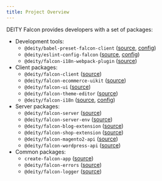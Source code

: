 ```yaml
---
title: Project Overview
---
```


DEITY Falcon provides developers with a set of packages:

- Development tools:
  - `@deity/babel-preset-falcon-client` ([source](https://github.com/deity-io/falcon/tree/master/packages/falcon-dev-tools/babel-preset-falcon-client), [config](/docs/basics/falcon-client#babel))
  - `@deity/eslint-config-falcon` ([source](https://github.com/deity-io/falcon/tree/master/packages/falcon-dev-tools/eslint-config-falcon), [config](/docs/basics/falcon-client#eslint))
  - `@deity/falcon-i18n-webpack-plugin` ([source](https://github.com/deity-io/falcon/tree/master/packages/falcon-dev-tools/falcon-i18n-webpack-plugin))
- Client packages:
  - `@deity/falcon-client` ([source](https://github.com/deity-io/falcon/tree/master/packages/falcon-client))
  - `@deity/falcon-ecommerce-uikit` ([source](https://github.com/deity-io/falcon/tree/master/packages/falcon-ecommerce-uikit))
  - `@deity/falcon-ui` ([source](https://github.com/deity-io/falcon/tree/master/packages/falcon-ui))
  - `@deity/falcon-theme-editor` ([source](https://github.com/deity-io/falcon/tree/master/packages/falcon-theme-editor))
  - `@deity/falcon-i18n` ([source](https://github.com/deity-io/falcon/tree/master/packages/falcon-i18n), [config](/docs/basics/falcon-client#internationalization))
- Server packages:
  - `@deity/falcon-server` ([source](https://github.com/deity-io/falcon/tree/master/packages/falcon-server))
  - `@deity/falcon-server-env` ([source](https://github.com/deity-io/falcon/tree/master/packages/falcon-server-env))
  - `@deity/falcon-blog-extension` ([source](https://github.com/deity-io/falcon/tree/master/packages/falcon-blog-extension))
  - `@deity/falcon-shop-extension` ([source](https://github.com/deity-io/falcon/tree/master/packages/falcon-shop-extension))
  - `@deity/falcon-magento2-api` ([source](https://github.com/deity-io/falcon/tree/master/packages/falcon-magento2-api))
  - `@deity/falcon-wordpress-api` ([source](https://github.com/deity-io/falcon/tree/master/packages/falcon-wordpress-api))
- Common packages:
  - `create-falcon-app` ([source](https://github.com/deity-io/falcon/tree/master/packages/create-falcon-app))
  - `@deity/falcon-errors` ([source](https://github.com/deity-io/falcon/tree/master/packages/falcon-errors))
  - `@deity/falcon-logger` ([source](https://github.com/deity-io/falcon/tree/master/packages/falcon-logger))
